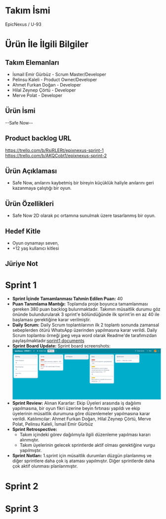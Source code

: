 # Takım İsmi
EpicNexus / U-93
# Ürün İle İlgili Bilgiler
## Takım Elemanları
* İsmail Emir Gürbüz - Scrum Master/Developer
* Pelinsu Kaleli - Product Owner/Developer
* Ahmet Furkan Doğan - Developer
* Hilal Zeynep Çörtü - Developer
* Merve Polat - Developer
## Ürün İsmi
 --Safe Now--
## Product backlog URL 
https://trello.com/b/RsiRLERt/epixnexus-sprint-1
https://trello.com/b/AKQCobt1/epixnexus-sprint-2
## Ürün Açıklaması
* Safe Now, anılarını kaybetmiş bir bireyin küçüklük haliyle anılarını geri kazanmaya çalıştığı bir oyun. 
## Ürün Özellikleri 
* Safe Now 2D olarak pc ortamına sunulmak üzere tasarlanmış bir oyun.
## Hedef Kitle
* Oyun oynamayı seven,
* +12 yaş kullanıcı kitlesi
## Jüriye Not
# Sprint 1 
* **Sprint İçinde Tamamlanması Tahmin Edilen Puan:** 40
* **Puan Tanımlama Mantığı:** Toplamda proje boyunca tamamlanması gereken 380 puan backlog bulunmaktadır. Takımın müsaitlik durumu göz önünde bulundurularak 3 sprint'e bölündüğünde ilk sprint'in en az 40 ile başlaması gerektiğine karar verilmiştir.
* **Daily Scrum:** Daily Scrum toplantılarının ilk 2 toplantı sonunda zamansal sebeplerden ötürü WhatsApp üzerinden yapılmasına karar verildi. Daily Scrum toplantısı örneği jpeg veya word olarak Readme'de tarafımızdan paylaşılmaktadır:[sprint1 documents](https://github.com/iemirg/epicNexus-oua/tree/main/sprint1%20documents)
* **Sprint Board Update:** Sprint board screenshots:
  <img src="https://github.com/iemirg/epicNexus-oua/blob/main/sprint1%20documents/sprint-1.png" width="auto">
* **Sprint Review:** Alınan Kararlar: Ekip Üyeleri arasında iş dağılımı yapılmasına, bir oyun fikri üzerine beyin fırtınası yapıldı ve ekip üyelerinin müsaitlik durumuna göre düzenlemeler yapılmasına karar verildi. Katılımcılar: Ahmet Furkan Doğan, Hilal Zeynep Çörtü, Merve Polat, Pelinsu Kaleli, İsmail Emir Gürbüz    
* **Sprint  Retrospective:**
  * Takım içindeki görev dağılımıyla ilgili düzenleme yapılması kararı alınmıştır.
  * Takım üyelerinin gelecek sprintlerde aktif olması gerektiğine vurgu yapılmıştır.
* **Sprint Notları:** 1.sprint için müsaitlik durumları düzgün planlanmış ve diğer sprintlere daha çok iş ataması yapılmıştır. Diğer sprintlerde daha çok aktif olunması planlanmıştır.
# Sprint 2
# Sprint 3
